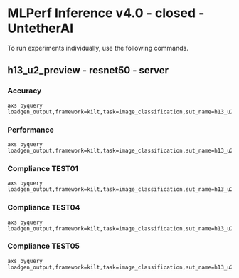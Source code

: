 
# MLPerf Inference v4.0 - closed - UntetherAI

To run experiments individually, use the following commands.

## h13_u2_preview - resnet50 - server

### Accuracy  

```
axs byquery loadgen_output,framework=kilt,task=image_classification,sut_name=h13_u2_preview,device=uai,loadgen_mode=AccuracyOnly,loadgen_scenario=Server
```

### Performance 

```
axs byquery loadgen_output,framework=kilt,task=image_classification,sut_name=h13_u2_preview,device=uai,loadgen_mode=PerformanceOnly,loadgen_compliance_test-,loadgen_scenario=Server,loadgen_target_qps=140300
```

### Compliance TEST01

```
axs byquery loadgen_output,framework=kilt,task=image_classification,sut_name=h13_u2_preview,device=uai,loadgen_mode=PerformanceOnly,loadgen_compliance_test=TEST01,loadgen_scenario=Server,loadgen_target_qps=140300
```

### Compliance TEST04

```
axs byquery loadgen_output,framework=kilt,task=image_classification,sut_name=h13_u2_preview,device=uai,loadgen_mode=PerformanceOnly,loadgen_compliance_test=TEST04,loadgen_scenario=Server,loadgen_target_qps=140300
```

### Compliance TEST05

```
axs byquery loadgen_output,framework=kilt,task=image_classification,sut_name=h13_u2_preview,device=uai,loadgen_mode=PerformanceOnly,loadgen_compliance_test=TEST05,loadgen_scenario=Server,loadgen_target_qps=140300
```

